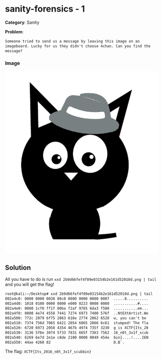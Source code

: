 # sanity-forensics - 1
**Category**: Sanity

**Problem**:
```
Someone tried to send us a message by leaving this image on an imageboard. Lucky for us they didn't choose 4chan. Can you find the message?
```
### Image 
![Image of NUSGreyhats logo](2b9d66fef4f09e03154b2e161d52010d.png)

## Solution
All you have to do is run `xxd 2b9d66fef4f09e03154b2e161d52010d.png | tail ` and you will get the flag!

```
root@kali:~/Desktop# xxd 2b9d66fef4f09e03154b2e161d52010d.png | tail
002a4c0: 0000 0000 0038 80c0 0800 0000 0000 0007  .....8..........
002a4d0: 1018 0100 0000 0000 e000 0223 0000 0000  ...........#....
002a4e0: 0000 1cf0 ff1f 00ba f2af 9765 6da3 f500  ...........em...
002a4f0: 0000 4e74 4558 7441 7274 6973 7400 576f  ..NtEXtArtist.Wo
002a500: 772c 2079 6f75 2063 616e 2774 2062 6520  w, you can't be 
002a510: 7374 756d 7065 6421 2054 6865 2066 6c61  stumped! The fla
002a520: 6720 6973 2058 4354 467b 4974 735f 3230  g is XCTF{Its_20
002a530: 3136 5f6e 3074 5f33 7831 665f 7363 7562  16_n0t_3x1f_scub
002a540: 6269 6e7d 2e1e c8de 2100 0000 0049 454e  bin}....!....IEN
002a550: 44ae 4260 82                             D.B`.
```

The flag: `XCTF{Its_2016_n0t_3x1f_scubbin}`